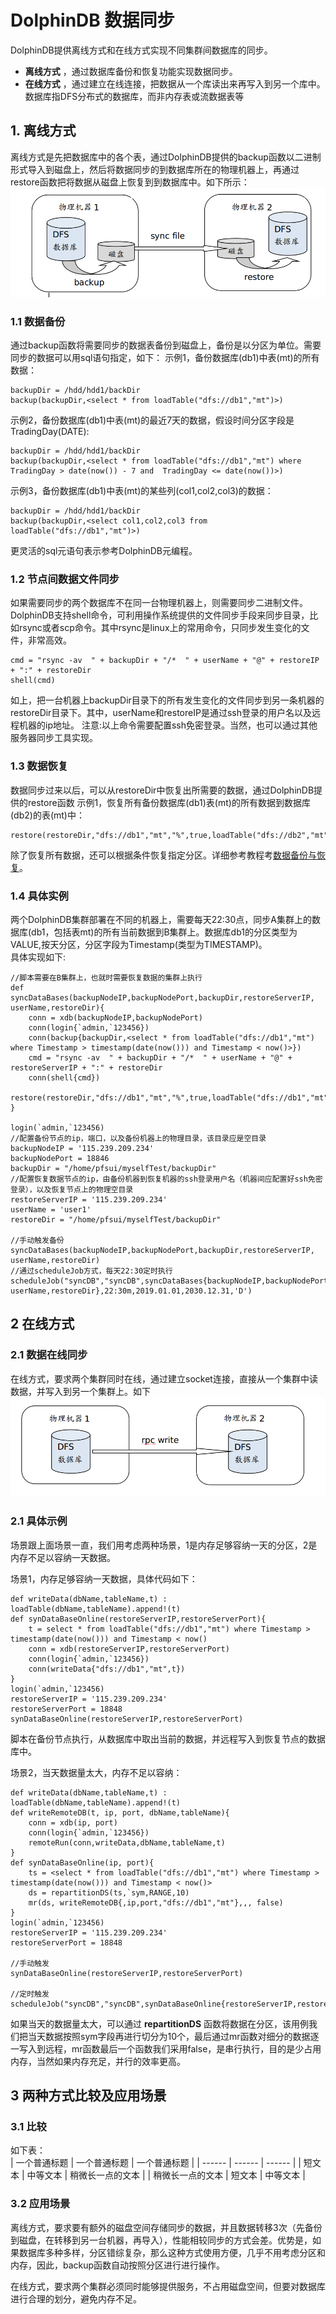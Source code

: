 # DolphinDB 数据同步
DolphinDB提供离线方式和在线方式实现不同集群间数据库的同步。 
* __离线方式__ ，通过数据库备份和恢复功能实现数据同步。
* __在线方式__ ，通过建立在线连接，把数据从一个库读出来再写入到另一个库中。
数据库指DFS分布式的数据库，而非内存表或流数据表等

## 1. 离线方式
离线方式是先把数据库中的各个表，通过DolphinDB提供的backup函数以二进制形式导入到磁盘上，然后将数据同步的到数据库所在的物理机器上，再通过restore函数把将数据从磁盘上恢复到到数据库中。如下所示：
![image](https://github.com/myspf/tutorial/blob/master/Selection_387.png) 

### 1.1 数据备份
通过backup函数将需要同步的数据表备份到磁盘上，备份是以分区为单位。需要同步的数据可以用sql语句指定，如下：
示例1，备份数据库(db1)中表(mt)的所有数据：
```
backupDir = /hdd/hdd1/backDir		
backup(backupDir,<select * from loadTable("dfs://db1","mt")>)
```

示例2，备份数据库(db1)中表(mt)的最近7天的数据，假设时间分区字段是TradingDay(DATE):
```
backupDir = /hdd/hdd1/backDir		
backup(backupDir,<select * from loadTable("dfs://db1","mt") where TradingDay > date(now()) - 7 and  TradingDay <= date(now())>)
```

示例3，备份数据库(db1)中表(mt)的某些列(col1,col2,col3)的数据：
```
backupDir = /hdd/hdd1/backDir		
backup(backupDir,<select col1,col2,col3 from loadTable("dfs://db1","mt")>)
```
更灵活的sql元语句表示参考DolphinDB元编程。

### 1.2 节点间数据文件同步
如果需要同步的两个数据库不在同一台物理机器上，则需要同步二进制文件。DolphinDB支持shell命令，可利用操作系统提供的文件同步手段来同步目录，比如rsync或者scp命令。其中rsync是linux上的常用命令，只同步发生变化的文件，非常高效。
```
cmd = "rsync -av  " + backupDir + "/*  " + userName + "@" + restoreIP + ":" + restoreDir 
shell(cmd)
```
如上，把一台机器上backupDir目录下的所有发生变化的文件同步到另一条机器的restoreDir目录下。其中，userName和restoreIP是通过ssh登录的用户名以及远程机器的ip地址。
注意:以上命令需要配置ssh免密登录。当然，也可以通过其他服务器同步工具实现。

### 1.3 数据恢复
数据同步过来以后，可以从restoreDir中恢复出所需要的数据，通过DolphinDB提供的restore函数
示例1，恢复所有备份数据库(db1)表(mt)的所有数据到数据库(db2)的表(mt)中：
```
restore(restoreDir,"dfs://db1","mt","%",true,loadTable("dfs://db2","mt"))
```
除了恢复所有数据，还可以根据条件恢复指定分区。详细参考教程考[数据备份与恢复](https://github.com/dolphindb/Tutorials_CN/blob/master/restore-backup.md)。

### 1.4 具体实例
两个DolphinDB集群部署在不同的机器上，需要每天22:30点，同步A集群上的数据库(db1，包括表mt)的所有当前数据到B集群上。数据库db1的分区类型为VALUE,按天分区，分区字段为Timestamp(类型为TIMESTAMP)。  
具体实现如下:
```
//脚本需要在B集群上，也就时需要恢复数据的集群上执行
def syncDataBases(backupNodeIP,backupNodePort,backupDir,restoreServerIP, userName,restoreDir){
	conn = xdb(backupNodeIP,backupNodePort)
	conn(login{`admin,`123456})
	conn(backup{backupDir,<select * from loadTable("dfs://db1","mt") where Timestamp > timestamp(date(now())) and Timestamp < now()>})
	cmd = "rsync -av  " + backupDir + "/*  " + userName + "@" + restoreServerIP + ":" + restoreDir 
	conn(shell{cmd})
	restore(restoreDir,"dfs://db1","mt","%",true,loadTable("dfs://db1","mt"))
}

login(`admin,`123456)
//配置备份节点的ip，端口，以及备份机器上的物理目录，该目录应是空目录
backupNodeIP = '115.239.209.234' 
backupNodePort = 18846
backupDir = "/home/pfsui/myselfTest/backupDir"
//配置恢复数据节点的ip，由备份机器到恢复机器的ssh登录用户名（机器间应配置好ssh免密登录），以及恢复节点上的物理空目录
restoreServerIP = '115.239.209.234'
userName = 'user1'
restoreDir = "/home/pfsui/myselfTest/backupDir"

//手动触发备份
syncDataBases(backupNodeIP,backupNodePort,backupDir,restoreServerIP, userName,restoreDir)
//通过scheduleJob方式，每天22:30定时执行
scheduleJob("syncDB","syncDB",syncDataBases{backupNodeIP,backupNodePort,backupDir,restoreServerIP, userName,restoreDir},22:30m,2019.01.01,2030.12.31,'D')
```

## 2 在线方式
### 2.1 数据在线同步
在线方式，要求两个集群同时在线，通过建立socket连接，直接从一个集群中读数据，并写入到另一个集群上。如下
![image](https://github.com/myspf/tutorial/blob/master/Selection_388.png) 


### 2.1 具体示例
场景跟上面场景一直，我们用考虑两种场景，1是内存足够容纳一天的分区，2是内存不足以容纳一天数据。

场景1，内存足够容纳一天数据，具体代码如下：
```
def writeData(dbName,tableName,t) : loadTable(dbName,tableName).append!(t)
def synDataBaseOnline(restoreServerIP,restoreServerPort){
	t = select * from loadTable("dfs://db1","mt") where Timestamp > timestamp(date(now())) and Timestamp < now()
	conn = xdb(restoreServerIP,restoreServerPort)
	conn(login{`admin,`123456})
	conn(writeData{"dfs://db1","mt",t})
}
login(`admin,`123456)
restoreServerIP = '115.239.209.234'
restoreServerPort = 18848
synDataBaseOnline(restoreServerIP,restoreServerPort)
```
脚本在备份节点执行，从数据库中取出当前的数据，并远程写入到恢复节点的数据库中。

场景2，当天数据量太大，内存不足以容纳：
```
def writeData(dbName,tableName,t) : loadTable(dbName,tableName).append!(t)
def writeRemoteDB(t, ip, port, dbName,tableName){
	conn = xdb(ip, port)
	conn(login{`admin,`123456})
	remoteRun(conn,writeData,dbName,tableName,t)
}
def synDataBaseOnline(ip, port){
	ts = <select * from loadTable("dfs://db1","mt") where Timestamp > timestamp(date(now())) and Timestamp < now()>
	ds = repartitionDS(ts,`sym,RANGE,10)
	mr(ds, writeRemoteDB{,ip,port,"dfs://db1","mt"},,, false)
}
login(`admin,`123456)
restoreServerIP = '115.239.209.234'
restoreServerPort = 18848

//手动触发
synDataBaseOnline(restoreServerIP,restoreServerPort)

//定时触发
scheduleJob("syncDB","syncDB",synDataBaseOnline{restoreServerIP,restoreServerPort},22:30m,2019.01.01,2030.12.31,'D')
```
如果当天的数据量太大，可以通过 __repartitionDS__ 函数将数据在分区，该用例我们把当天数据按照sym字段再进行切分为10个，最后通过mr函数对细分的数据逐一写入到远程，mr函数最后一个函数我们采用false，是串行执行，目的是少占用内存，当然如果内存充足，并行的效率更高。

## 3 两种方式比较及应用场景
### 3.1 比较
如下表：  
| 一个普通标题 | 一个普通标题 | 一个普通标题 |
| ------ | ------ | ------ |
| 短文本 | 中等文本 | 稍微长一点的文本 |
| 稍微长一点的文本 | 短文本 | 中等文本 |  



### 3.2 应用场景
离线方式，要求要有额外的磁盘空间存储同步的数据，并且数据转移3次（先备份到磁盘，在转移到另一台机器，再导入），性能相较同步的方式会差。优势是，如果数据库多种多样，分区错综复杂，那么这种方式使用方便，几乎不用考虑分区和内存，因此，backup函数自动按照分区进行进行操作。

在线方式，要求两个集群必须同时能够提供服务，不占用磁盘空间，但要对数据库进行合理的划分，避免内存不足。

